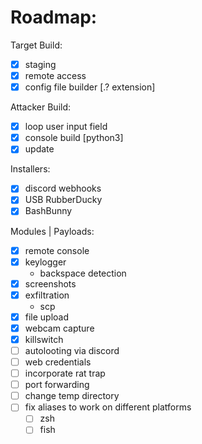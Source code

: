 # Roadmap:
Target Build:
- [x] staging
- [x] remote access
- [x] config file builder [.? extension]

Attacker Build:
- [x] loop user input field
- [x] console build [python3]
- [x] update

Installers:
- [x] discord webhooks
- [x] USB RubberDucky
- [x] BashBunny

Modules | Payloads:
- [x] remote console
- [x] keylogger
	- backspace detection
- [x] screenshots
- [x] exfiltration
	- scp
- [x] file upload
- [x] webcam capture
- [x] killswitch
- [ ] autolooting via discord
- [ ] web credentials
- [ ] incorporate rat trap
- [	] port forwarding
- [ ] change temp directory
- [ ] fix aliases to work on different platforms
	- [ ] zsh
	- [ ] fish